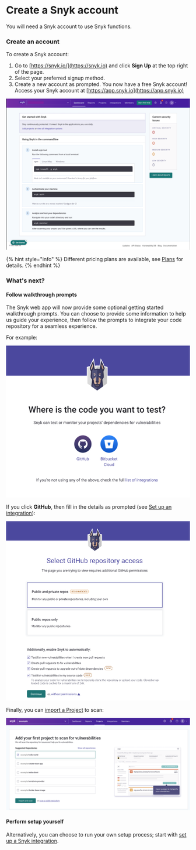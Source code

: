 # Create a Snyk account

You will need a Snyk account to use Snyk functions.

### Create an account

To create a Snyk account:

1. Go to [https://snyk.io/](https://snyk.io) and click **Sign Up** at the top right of the page.
2. Select your preferred signup method.
3. Create a new account as prompted. You now have a free Snyk account! Access your Snyk account at [https://app.snyk.io](https://app.snyk.io)

![](<../.gitbook/assets/image (66) (2).png>)

{% hint style="info" %}
Different pricing plans are available, see [Plans](../introducing-snyk/snyks-core-concepts/plans.md) for details.
{% endhint %}

### What's next?

#### Follow walkthrough prompts

The Snyk web app will now provide some optional getting started walkthrough prompts. You can choose to provide some information to help us guide your experience, then follow the prompts to integrate your code repository for a seamless experience.

For example:

![](<../.gitbook/assets/Wizard1 (1).png>)

If you click **GitHub**, then fill in the details as prompted (see [Set up an integration](set-up-an-integration.md)):

![](../.gitbook/assets/Wizard2.png)

Finally, you can [import a Project](import-a-project.md) to scan:

![](<../.gitbook/assets/Wizard3 (1).png>)

#### Perform setup yourself

Alternatively, you can choose to run your own setup process; start with [set up a Snyk integration](set-up-an-integration.md).
